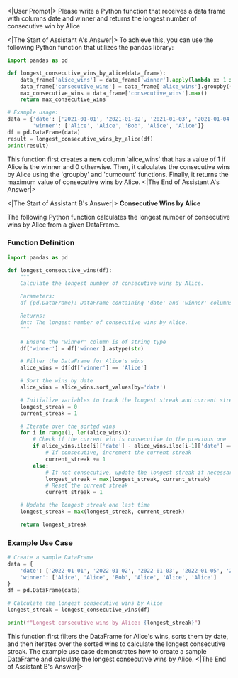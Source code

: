 <|User Prompt|>
Please write a Python function that receives a data frame with columns date and winner and returns the longest number of consecutive win by Alice

<|The Start of Assistant A's Answer|>
To achieve this, you can use the following Python function that utilizes the pandas library:

```python
import pandas as pd

def longest_consecutive_wins_by_alice(data_frame):
    data_frame['alice_wins'] = data_frame['winner'].apply(lambda x: 1 if x == 'Alice' else 0)
    data_frame['consecutive_wins'] = data_frame['alice_wins'].groupby((data_frame['alice_wins'] != data_frame['alice_wins'].shift()).cumsum()).cumcount() + 1
    max_consecutive_wins = data_frame['consecutive_wins'].max()
    return max_consecutive_wins

# Example usage:
data = {'date': ['2021-01-01', '2021-01-02', '2021-01-03', '2021-01-04', '2021-01-05'],
        'winner': ['Alice', 'Alice', 'Bob', 'Alice', 'Alice']}
df = pd.DataFrame(data)
result = longest_consecutive_wins_by_alice(df)
print(result)
```

This function first creates a new column 'alice_wins' that has a value of 1 if Alice is the winner and 0 otherwise. Then, it calculates the consecutive wins by Alice using the 'groupby' and 'cumcount' functions. Finally, it returns the maximum value of consecutive wins by Alice.
<|The End of Assistant A's Answer|>

<|The Start of Assistant B's Answer|>
**Consecutive Wins by Alice**

The following Python function calculates the longest number of consecutive wins by Alice from a given DataFrame.

### Function Definition

```python
import pandas as pd

def longest_consecutive_wins(df):
    """
    Calculate the longest number of consecutive wins by Alice.

    Parameters:
    df (pd.DataFrame): DataFrame containing 'date' and 'winner' columns.

    Returns:
    int: The longest number of consecutive wins by Alice.
    """

    # Ensure the 'winner' column is of string type
    df['winner'] = df['winner'].astype(str)

    # Filter the DataFrame for Alice's wins
    alice_wins = df[df['winner'] == 'Alice']

    # Sort the wins by date
    alice_wins = alice_wins.sort_values(by='date')

    # Initialize variables to track the longest streak and current streak
    longest_streak = 0
    current_streak = 1

    # Iterate over the sorted wins
    for i in range(1, len(alice_wins)):
        # Check if the current win is consecutive to the previous one
        if alice_wins.iloc[i]['date'] - alice_wins.iloc[i-1]['date'] == pd.Timedelta(days=1):
            # If consecutive, increment the current streak
            current_streak += 1
        else:
            # If not consecutive, update the longest streak if necessary
            longest_streak = max(longest_streak, current_streak)
            # Reset the current streak
            current_streak = 1

    # Update the longest streak one last time
    longest_streak = max(longest_streak, current_streak)

    return longest_streak
```

### Example Use Case

```python
# Create a sample DataFrame
data = {
    'date': ['2022-01-01', '2022-01-02', '2022-01-03', '2022-01-05', '2022-01-06', '2022-01-07'],
    'winner': ['Alice', 'Alice', 'Bob', 'Alice', 'Alice', 'Alice']
}
df = pd.DataFrame(data)

# Calculate the longest consecutive wins by Alice
longest_streak = longest_consecutive_wins(df)

print(f"Longest consecutive wins by Alice: {longest_streak}")
```

This function first filters the DataFrame for Alice's wins, sorts them by date, and then iterates over the sorted wins to calculate the longest consecutive streak. The example use case demonstrates how to create a sample DataFrame and calculate the longest consecutive wins by Alice.
<|The End of Assistant B's Answer|>